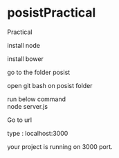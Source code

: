# posistPractical
Practical 

install node

install bower

go to the folder posist

open git bash on posist folder

run below command<br/>
node server.js

Go to url

type : localhost:3000


your project is running on 3000 port.



